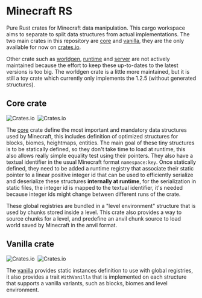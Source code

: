 # Minecraft RS

Pure Rust crates for Minecraft data manipulation. This cargo workspace aims to separate to 
split data structures from actual implementations. The two main crates in this repository
are [core](mc/core) and [vanilla](mc/vanilla), they are the only available for now on
[crates.io](https://crates.io).

Other crate such as [worldgen](mc/worldgen), [runtime](mc/runtime) and [server](mc/server)
are not actively maintained because the effort to keep these up-to-dates to the latest 
versions is too big. The worldgen crate is a little more maintained, but it is still a 
toy crate which currently only implements the 1.2.5 (without generated structures).

## Core crate
![Crates.io](https://img.shields.io/crates/v/mc-core?style=flat-square) &nbsp;![Crates.io](https://img.shields.io/crates/d/mc-core?style=flat-square)

The [core](mc/core) crate define the most important and mandatory data structures used by
Minecraft, this includes definition of optimized structures for blocks, biomes, heightmaps, 
entities. The main goal of these tiny structures is to be statically defined, so they don't 
take time to load at runtime, this also allows really simple equality test using their 
pointers. They also have a textual identifier in the usual Minecraft format `namespace:key`.
Once statically defined, they need to be added a runtime registry that associate
their static pointer to a linear positive integer id that can be used to efficiently 
serialize and deserialize these structures **internally at runtime**, for the serialization
in static files, the integer id is mapped to the textual identifier, it's needed because
integer ids might change between different runs of the crate. 

These global registries are bundled in a "level environment" structure that is used by chunks
stored inside a level. This crate also provides a way to source chunks for a level, and 
predefine an anvil chunk source to load world saved by Minecraft in the anvil format.

## Vanilla crate
![Crates.io](https://img.shields.io/crates/v/mc-vanilla?style=flat-square) &nbsp;![Crates.io](https://img.shields.io/crates/d/mc-vanilla?style=flat-square)

The [vanilla](mc/vanilla) provides static instances definition to use with global registries,
it also provides a trait `WithVanilla` that is implemented on each structure that supports a
vanilla variants, such as blocks, biomes and level environment.
